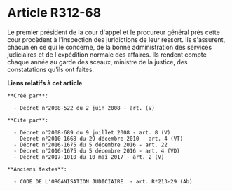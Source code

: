 # Article R312-68

Le premier président de la cour d'appel et le procureur général près cette cour procèdent à l'inspection des juridictions de
leur ressort. Ils s'assurent, chacun en ce qui le concerne, de la bonne administration des services judiciaires et de
l'expédition normale des affaires. Ils rendent compte chaque année au garde des sceaux, ministre de la justice, des
constatations qu'ils ont faites.

**Liens relatifs à cet article**

	**Créé par**:

	  - Décret n°2008-522 du 2 juin 2008 - art. (V)

	**Cité par**:

	  - Décret n°2008-689 du 9 juillet 2008 - art. 8 (V)
	  - Décret n°2010-1668 du 29 décembre 2010 - art. 4 (VT)
	  - Décret n°2016-1675 du 5 décembre 2016 - art. 22
	  - Décret n°2016-1675 du 5 décembre 2016 - art. 4 (VD)
	  - Décret n°2017-1010 du 10 mai 2017 - art. 2 (V)

	**Anciens textes**:

	  - CODE DE L'ORGANISATION JUDICIAIRE. - art. R*213-29 (Ab)
